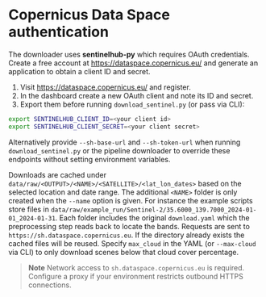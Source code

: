# Copernicus Data Space authentication

The downloader uses **sentinelhub-py** which requires OAuth credentials.
Create a free account at <https://dataspace.copernicus.eu/> and generate an
application to obtain a client ID and secret.

1. Visit <https://dataspace.copernicus.eu/> and register.
2. In the dashboard create a new OAuth client and note its ID and secret.
3. Export them before running `download_sentinel.py` (or pass via CLI):

```bash
export SENTINELHUB_CLIENT_ID=<your client id>
export SENTINELHUB_CLIENT_SECRET=<your client secret>
```

Alternatively provide `--sh-base-url` and `--sh-token-url` when running
`download_sentinel.py` or the pipeline downloader to override these endpoints
without setting environment variables.

Downloads are cached under `data/raw/<OUTPUT>/<NAME>/<SATELLITE>/<lat_lon_dates>` based on the selected
location and date range. The additional `<NAME>` folder is only created when the `--name` option is
given. For instance the example scripts store files in
`data/raw/example_run/Sentinel-2/35.6000_139.7000_2024-01-01_2024-01-31`. Each folder includes
the original `download.yaml` which the preprocessing step reads back to locate
the bands. Requests are sent to `https://sh.dataspace.copernicus.eu`. If the
directory already exists the cached files will be reused.
Specify `max_cloud` in the YAML (or `--max-cloud` via CLI) to only download
scenes below that cloud cover percentage.

> **Note**
> Network access to `sh.dataspace.copernicus.eu` is required. Configure a proxy
> if your environment restricts outbound HTTPS connections.
